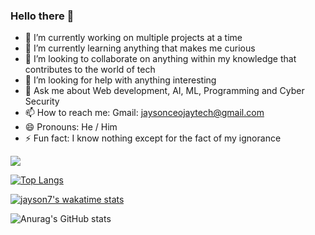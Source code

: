 ### Hello there 👋



- 🔭 I’m currently working on multiple projects at a time
- 🌱 I’m currently learning anything that makes me curious
- 👯 I’m looking to collaborate on anything within my knowledge that contributes to the world of tech
- 🤔 I’m looking for help with anything interesting 
- 💬 Ask me about Web development, AI, ML, Programming and Cyber Security
- 📫 How to reach me: Gmail: jaysonceojaytech@gmail.com 
- 😄 Pronouns: He / Him
- ⚡ Fun fact: I know nothing except for the fact of my ignorance

![](https://komarev.com/ghpvc/?username=your-github-username&color=green)


[![Top Langs](https://github-readme-stats.vercel.app/api/top-langs/?username=jayson7&show_icons=true&langs_count=10&layout=compact)](https://github.com/anuraghazra/github-readme-stats)

[![jayson7's wakatime stats](https://github-readme-stats.vercel.app/api/wakatime?username=jayson7)](https://github.com/anuraghazra/github-readme-stats)

![Anurag's GitHub stats](https://github-readme-stats.vercel.app/api?username=jayson7&count_private=true&show_icons=true&theme=dark)
